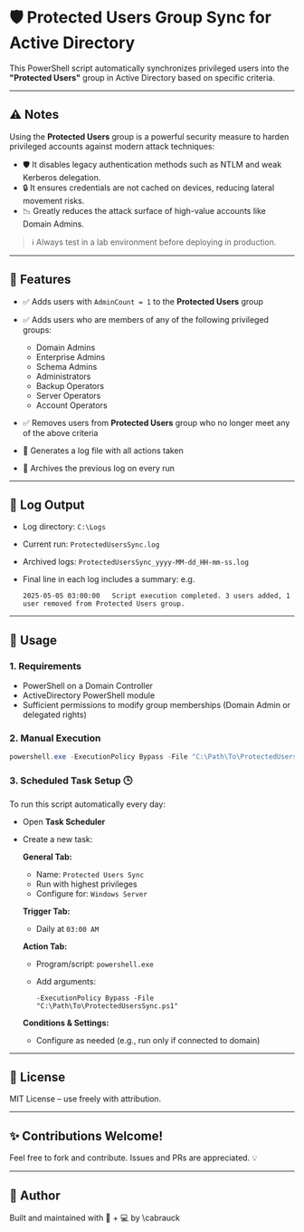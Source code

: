 # 🛡️ Protected Users Group Sync for Active Directory

This PowerShell script automatically synchronizes privileged users into the **"Protected Users"** group in Active Directory based on specific criteria.

---

## ⚠️ Notes

Using the **Protected Users** group is a powerful security measure to harden privileged accounts against modern attack techniques:

* 🛡️ It disables legacy authentication methods such as NTLM and weak Kerberos delegation.
* 🔒 It ensures credentials are not cached on devices, reducing lateral movement risks.
* 📉 Greatly reduces the attack surface of high-value accounts like Domain Admins.

> ℹ️ Always test in a lab environment before deploying in production.

---

## 🔧 Features

* ✅ Adds users with `AdminCount = 1` to the **Protected Users** group
* ✅ Adds users who are members of any of the following privileged groups:

  * Domain Admins
  * Enterprise Admins
  * Schema Admins
  * Administrators
  * Backup Operators
  * Server Operators
  * Account Operators
* ✅ Removes users from **Protected Users** group who no longer meet any of the above criteria
* 📄 Generates a log file with all actions taken
* 📁 Archives the previous log on every run

---

## 📂 Log Output

* Log directory: `C:\Logs`
* Current run: `ProtectedUsersSync.log`
* Archived logs: `ProtectedUsersSync_yyyy-MM-dd_HH-mm-ss.log`
* Final line in each log includes a summary: e.g.

  ```text
  2025-05-05 03:00:00	Script execution completed. 3 users added, 1 user removed from Protected Users group.
  ```

---

## 🚀 Usage

### 1. Requirements

* PowerShell on a Domain Controller
* ActiveDirectory PowerShell module
* Sufficient permissions to modify group memberships (Domain Admin or delegated rights)

### 2. Manual Execution

```powershell
powershell.exe -ExecutionPolicy Bypass -File "C:\Path\To\ProtectedUsersSync.ps1"
```

### 3. Scheduled Task Setup 🕒

To run this script automatically every day:

* Open **Task Scheduler**
* Create a new task:

  **General Tab:**

  * Name: `Protected Users Sync`
  * Run with highest privileges
  * Configure for: `Windows Server`

  **Trigger Tab:**

  * Daily at `03:00 AM`

  **Action Tab:**

  * Program/script: `powershell.exe`
  * Add arguments:

    ```
    -ExecutionPolicy Bypass -File "C:\Path\To\ProtectedUsersSync.ps1"
    ```

  **Conditions & Settings:**

  * Configure as needed (e.g., run only if connected to domain)

---

## 📜 License

MIT License – use freely with attribution.

---

## ✨ Contributions Welcome!

Feel free to fork and contribute. Issues and PRs are appreciated. 💡

---

## 🧠 Author

Built and maintained with 🧠 + 💻 by \cabrauck

